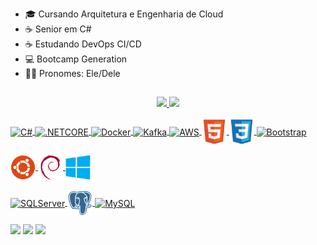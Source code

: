 * 🎓 Cursando Arquitetura e Engenharia de Cloud
* ☕ Senior em C#
* ☕ Estudando DevOps CI/CD
* 💻 Bootcamp Generation 
* 👩🏻 Pronomes: Ele/Dele

##
<div align="center">
  <a href="https://github.com/Jeankininho">
  <img height="145em" src="https://github-readme-stats.vercel.app/api?username=Jeankininho&show_icons=true&theme=moltack&include_all_commits=true&count_private=true"/>
  <img height="145em" src="https://github-readme-stats.vercel.app/api/top-langs/?username=Jeankininho&layout=compact&langs_count=7&theme=moltack"/>
</div>
  
  
<div style="display: inline_block"><br>
  <img align="center" alt="C#" height="40" width="40" src="https://cdn.jsdelivr.net/gh/devicons/devicon/icons/csharp/csharp-line.svg" />
  <img align="center" alt=".NETCORE" height="40" width="40" src="https://cdn.jsdelivr.net/gh/devicons/devicon/icons/dotnetcore/dotnetcore-original.svg" />
  <img align="center" alt="Docker" height="40" width="40" src="https://cdn.jsdelivr.net/gh/devicons/devicon/icons/docker/docker-original.svg" />
  <img align="center" alt="Kafka" height="40" width="40" src="https://cdn.jsdelivr.net/gh/devicons/devicon/icons/apachekafka/apachekafka-original-wordmark.svg" />
  <img align="center" alt="AWS" height="40" width="40" src="https://cdn.jsdelivr.net/gh/devicons/devicon/icons/amazonwebservices/amazonwebservices-original-wordmark.svg" />
  <img align="center" alt="HTML5" height="40" width="40"  src="https://raw.githubusercontent.com/devicons/devicon/master/icons/html5/html5-original.svg"/>
  <img align="center" alt="CSS" height="40" width="40" src="https://raw.githubusercontent.com/devicons/devicon/master/icons/css3/css3-original.svg"/>
  <img align="center" alt="Bootstrap" height="40" width="40"  src="https://cdn.jsdelivr.net/gh/devicons/devicon/icons/bootstrap/bootstrap-original.svg" />
</div> 
<div style="display: inline_block"><br>
  <img align="center" alt="Ubuntu" height="40" width="40" src="https://raw.githubusercontent.com/devicons/devicon/master/icons/ubuntu/ubuntu-plain.svg"/>
  <img align="center" alt="Debian" height="40" width="40" src="https://raw.githubusercontent.com/devicons/devicon/master/icons/debian/debian-original.svg"/>
  <img align="center" alt="Windows" height="40" width="40" src="https://raw.githubusercontent.com/devicons/devicon/master/icons/windows8/windows8-original.svg"/>
</div> 
<div style="display: inline_block"><br>
    <img align="center" alt="SQLServer" height="40" width="40" src="https://cdn.jsdelivr.net/gh/devicons/devicon/icons/microsoftsqlserver/microsoftsqlserver-plain-wordmark.svg"/>
  <img align="center" alt="PostgreSQL" height="40" width="40" src="https://raw.githubusercontent.com/devicons/devicon/master/icons/postgresql/postgresql-plain.svg"/>
  <img align="center" alt="MySQL" height="40" width="40" src="https://cdn.jsdelivr.net/gh/devicons/devicon/icons/mysql/mysql-original.svg" />
</div> 
  
 
  <a href="https://instagram.com/Jeankininho" target="_blank"><img src="https://img.shields.io/badge/-Instagram-%23E4405F?style=for-the-badge&logo=instagram&logoColor=white" target="_blank"></a>
  <a href = "mailto:jean.kininho@gmail.com"><img src="https://img.shields.io/badge/-Gmail-%23333?style=for-the-badge&logo=gmail&logoColor=white" target="_blank"></a>
  <a href="https://www.linkedin.com/in/Jeankininho" target="_blank"><img src="https://img.shields.io/badge/-LinkedIn-%230077B5?style=for-the-badge&logo=linkedin&logoColor=white" target="_blank"></a> 

  
